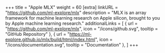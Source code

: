 +++
title = "Apple MLX"
weight = 60
[extra]
linkURL = "https://github.com/ml-explore/mlx"
description = "MLX is an array framework for machine learning research on Apple silicon, brought to you by Apple machine learning research."
additionalLinks = [
  { url = "https://github.com/ml-explore/mlx", icon = "/icons/github.svg", tooltip = "GitHub Repository" },
  { url = "https://ml-explore.github.io/mlx/build/html/index.html", icon = "/icons/documentation.svg", tooltip = "Documentation" },
]
+++